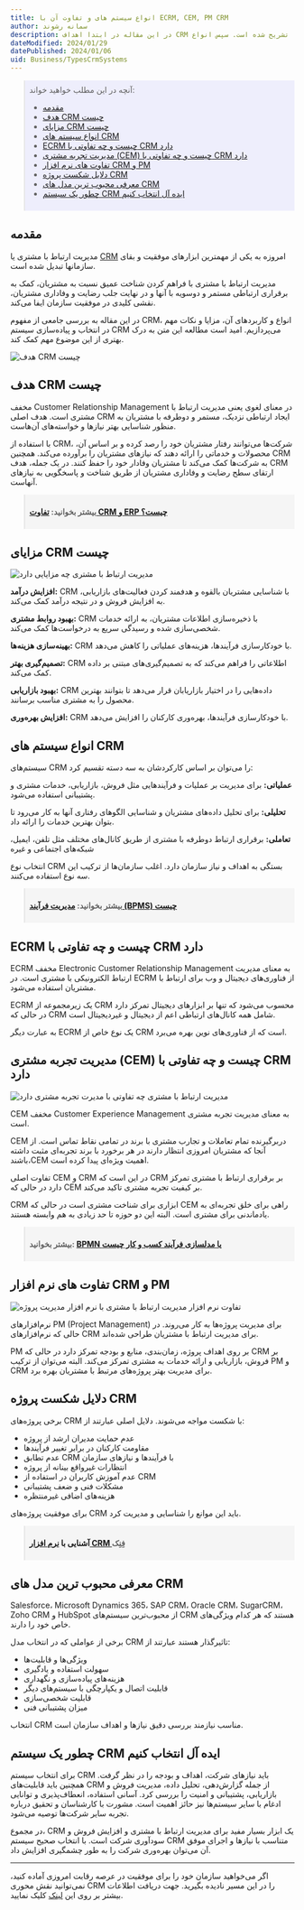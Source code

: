 ```yaml
---
title: انواع سیستم های و تفاوت آن با ECRM, CEM, PM CRM
author: سمانه رشوند
description: در این مقاله در ابتدا اهداف CRM در جهت شناسایی نیاز مشتریان و افزایش رضایت آن‌ها تشریح شده‌ است. سپس انواع CRM و ویژگی‌های هر کدام توضیح داده شده‌است. مزایای CRM مانند افزایش درآمد، بهبود خدمات و تصمیم‌گیری بهتر نیز بررسی شده‌ است. در پایان نیز راهکارهایی برای انتخاب سیستم CRM مناسب ارائه گردیده است.
dateModified: 2024/01/29
datePublished: 2024/01/06
uid: Business/TypesCrmSystems
---
```


<blockquote style="background-color:#eeeefc; padding:0.5rem">
آنچه در این مطلب خواهید خواند:

- [مقدمه](#مقدمه)
- [هدف CRM چیست](#هدف-crm-چیست)
- [مزایای CRM چیست](#مزایای-crm-چیست)
- [انواع سیستم های CRM](#انواع-سیستم-های-crm)
- [ECRM چیست و چه تفاوتی با CRM دارد](#ecrm-چیست-و-چه-تفاوتی-با-crm-دارد)
- [مدیریت تجربه مشتری (CEM) چیست و چه تفاوتی با  CRM دارد](#مدیریت-تجربه-مشتری-cem-چیست-و-چه-تفاوتی-با-crm-دارد)
- [تفاوت‌ های نرم افزار CRM و PM](#تفاوت-های-نرم-افزار-crm-و-pm)
- [دلایل شکست پروژه CRM](#دلایل-شکست-پروژه-crm)
- [معرفی محبوب ترین مدل های CRM](#معرفی-محبوب-ترین-مدل-های-crm)
- [چطور یک سیستم CRM ایده آل انتخاب کنیم](#چطور-یک-سیستم-crm-ایده-آل-انتخاب-کنیم)

</blockquote>

## مقدمه
مدیریت ارتباط با مشتری یا <a href="https://www.hooshkar.com/Wiki/Business/WhatIsCrm" target="_blank">CRM</a> امروزه به یکی از مهمترین ابزارهای موفقیت و بقای سازمانها تبدیل شده است.

مدیریت ارتباط با مشتری با فراهم کردن شناخت عمیق نسبت به مشتریان، کمک به برقراری ارتباطی مستمر و دوسویه با آنها و در نهایت جلب رضایت و وفاداری مشتریان، نقشی کلیدی در موفقیت سازمان ایفا می‌کند. 

در این مقاله به بررسی جامعی از مفهوم CRM، انواع و کاربردهای آن، مزایا و نکات مهم در انتخاب و پیاده‌سازی سیستم CRM می‌پردازیم. امید است مطالعه این متن به درک بهتری از این موضوع مهم کمک کند.

![هدف CRM چیست](./Images/TheBestCrmSoftware-01.webp)

## هدف CRM چیست
مخفف Customer Relationship Management در معنای لغوی یعنی مدیریت ارتباط با مشتری است. هدف اصلی CRM ایجاد ارتباطی نزدیک، مستمر و دوطرفه با مشتریان به منظور شناسایی بهتر نیازها و خواسته‌های آن‌هاست. 

با استفاده از CRM، شرکت‌ها می‌توانند رفتار مشتریان خود را رصد کرده و بر اساس آن، محصولات و خدماتی را ارائه دهند که نیازهای مشتریان را برآورده می‌کند. همچنین CRM به شرکت‌ها کمک می‌کند تا مشتریان وفادار خود را حفظ کنند. در یک جمله، هدف CRM ارتقای سطح رضایت و وفاداری مشتریان از طریق شناخت و پاسخگویی به نیازهای آنهاست.

<blockquote style="background-color:#f5f5f5; padding:0.5rem"><p><strong>بیشتر بخوانید: <a href="https://www.hooshkar.com/Wiki/Business/CrmAndErpDifferences" target="_blank">تفاوت CRM و  ERP چیست؟</a></p></strong></blockquote>

## مزایای CRM چیست

![مدیریت ارتباط با مشتری چه مزایایی دارد](./Images/TheBestCrmSoftware-02.webp)

**افزایش درآمد:** CRM  با شناسایی مشتریان بالقوه و هدفمند کردن فعالیت‌های بازاریابی، به افزایش فروش و در نتیجه درآمد کمک می‌کند.

**بهبود روابط مشتری:** CRM با ذخیره‌سازی اطلاعات مشتریان، به ارائه خدمات شخصی‌سازی شده و رسیدگی سریع به درخواست‌ها کمک می‌کند.

**بهینه‌سازی هزینه‌ها:** CRM با خودکارسازی فرآیندها، هزینه‌های عملیاتی را کاهش می‌دهد.

**تصمیم‌گیری بهتر:** CRM اطلاعاتی را فراهم می‌کند که به تصمیم‌گیری‌های مبتنی بر داده کمک می‌کند.

**بهبود بازاریابی:** CRM داده‌هایی را در اختیار بازاریابان قرار می‌دهد تا بتوانند بهترین محصول را به مشتری مناسب برسانند.

**افزایش بهره‌وری:** CRM با خودکارسازی فرآیندها، بهره‌وری کارکنان را افزایش می‌دهد.

## انواع سیستم های CRM

سیستم‌های CRM را می‌توان بر اساس کارکردشان به سه دسته تقسیم کرد:

**عملیاتی:** برای مدیریت بر عملیات و فرآیندهایی مثل فروش، بازاریابی، خدمات مشتری و پشتیبانی استفاده می‌شود.

**تحلیلی:** برای تحلیل داده‌های مشتریان و شناسایی الگوهای رفتاری آنها به کار می‌رود تا بتوان بهترین خدمات را ارائه داد.

**تعاملی:** برقراری ارتباط دوطرفه با مشتری از طریق کانال‌های مختلف مثل تلفن، ایمیل، شبکه‌های اجتماعی و غیره

انتخاب نوع CRM بستگی به اهداف و نیاز سازمان دارد. اغلب سازمان‌ها از ترکیب این سه نوع استفاده می‌کنند.

<blockquote style="background-color:#f5f5f5; padding:0.5rem">
<p><strong>بیشتر بخوانید: <a href="https://www.hooshkar.com/Wiki/Business/WhatIsBpms" target="_blank">مدیریت فرآیند (BPMS) چیست</a></p></strong></blockquote>

## ECRM چیست و چه تفاوتی با CRM دارد

ECRM مخفف Electronic Customer Relationship Management به معنای مدیریت ارتباط الکترونیکی با مشتری است. در ECRM از فناوری‌های دیجیتال و وب برای ارتباط با مشتریان استفاده می‌شود.

ECRM یک زیرمجموعه از CRM محسوب می‌شود که تنها بر ابزارهای دیجیتال تمرکز دارد در حالی که CRM شامل همه کانال‌های ارتباطی اعم از دیجیتال و غیردیجیتال است. 
 
به عبارت دیگر ECRM یک نوع خاص از CRM است که از فناوری‌های نوین بهره می‌برد.

## مدیریت تجربه مشتری (CEM) چیست و چه تفاوتی با  CRM دارد

![مدیریت ارتباط با مشتری چه تفاوتی با مدیرت تجربه مشتری دارد](./Images/TheBestCrmSoftware-03.webp)

CEM مخفف Customer Experience Management به معنای مدیریت تجربه مشتری است.

CEM دربرگیرنده تمام تعاملات و تجارب مشتری با برند در تمامی نقاط تماس است. از آنجا که مشتریان امروزی انتظار دارند در هر برخورد با برند تجربه‌ای مثبت داشته باشند،CEM  اهمیت ویژه‌ای پیدا کرده است.

تفاوت اصلی CEM و CRM در این است که CRM بر برقراری ارتباط با مشتری تمرکز دارد در حالی که CEM بر کیفیت تجربه مشتری تاکید می‌کند.

 CRM ابزاری برای شناخت مشتری است در حالی که CEM راهی برای خلق تجربه‌ای به یادماندنی برای مشتری است. البته این دو حوزه تا حد زیادی به هم وابسته هستند.

<blockquote style="background-color:#f5f5f5; padding:0.5rem">
<p><strong>بیشتر بخوانید: <a href="https://www.hooshkar.com/Wiki/Business/WhatIsBpmn" target="_blank">BPMN یا مدلسازی فرآیند کسب و کار چیست<a></p></strong></blockquote>

## تفاوت های نرم افزار CRM و PM

![تفاوت نرم افزار مدیریت ارتباط با مشتری با نرم افزار مدیریت پروژه](./Images/TheBestCrmSoftware-04.webp)

نرم‌افزارهای PM (Project Management) برای مدیریت پروژه‌ها به کار می‌روند. در حالی که نرم‌افزارهای CRM برای مدیریت ارتباط با مشتریان طراحی شده‌اند. 

PM بر روی اهداف پروژه، زمان‌بندی، منابع و بودجه تمرکز دارد در حالی که CRM بر فروش، بازاریابی و ارائه خدمات به مشتری تمرکز می‌کند. البته می‌توان از ترکیب PM و CRM برای مدیریت بهتر پروژه‌های مرتبط با مشتریان بهره برد.

## دلایل شکست پروژه CRM

برخی پروژه‌های CRM با شکست مواجه می‌شوند. دلایل اصلی عبارتند از:

- عدم حمایت مدیران ارشد از پروژه
- مقاومت کارکنان در برابر تغییر فرآیندها  
- عدم تطابق CRM با فرآیندها و نیازهای سازمان
- انتظارات غیرواقع بینانه از پروژه
- عدم آموزش کاربران در استفاده از  CRM
- مشکلات فنی و ضعف پشتیبانی
- هزینه‌های اضافی غیرمنتظره

برای موفقیت پروژه‌های CRM باید این موانع را شناسایی و مدیریت کرد.

<blockquote style="background-color:#f5f5f5; padding:0.5rem">
<p><strong>آشنایی با <a href="https://www.hooshkar.com/Software/Fennec/Module/CRM" target="_blank">نرم افزار CRM </a>فِنِک</p></strong></blockquote>

## معرفی محبوب ترین مدل های CRM 

Salesforce، Microsoft Dynamics 365، SAP CRM، Oracle CRM، SugarCRM، Zoho CRM و HubSpot از محبوب‌ترین سیستم‌های CRM هستند که هر کدام ویژگی‌های خاص خود را دارند. 

برخی از عواملی که در انتخاب مدل CRM تاثیرگذار هستند عبارتند از:

- ویژگی‌ها و قابلیت‌ها  
- سهولت استفاده و یادگیری
- هزینه‌های پیاده‌سازی و نگهداری
- قابلیت اتصال و یکپارچگی با سیستم‌های دیگر
- قابلیت شخصی‌سازی
- میزان پشتیبانی فنی

انتخاب CRM مناسب نیازمند بررسی دقیق نیازها و اهداف سازمان است.

## چطور یک سیستم CRM ایده آل انتخاب کنیم

برای انتخاب سیستم CRM باید نیازهای شرکت، اهداف و بودجه را در نظر گرفت. همچنین باید قابلیت‌های CRM از جمله گزارش‌دهی، تحلیل داده، مدیریت فروش و بازاریابی، پشتیبانی و امنیت را بررسی کرد. آسانی استفاده، انعطاف‌پذیری و توانایی ادغام با سایر سیستم‌ها نیز حائز اهمیت است. مشورت با کارشناسان و تحقیق درباره تجربه سایر شرکت‌ها توصیه می‌شود.

در مجموع، CRM  یک ابزار بسیار مفید برای مدیریت ارتباط با مشتری و افزایش فروش و سودآوری شرکت است. با انتخاب صحیح سیستم CRM متناسب با نیازها و اجرای موفق آن می‌توان بهره‌وری شرکت را به طور چشمگیری افزایش داد.

-----
اگر می‌خواهید سازمان خود را برای موفقیت در عرصه رقابت امروزی آماده کنید، نمی‌توانید نقش محوری CRM را در این مسیر نادیده بگیرید. جهت دریافت اطلاعات بیشتر بر روی این <a href="https://www.hooshkar.com" target="_blank">لینک</a> کلیک نمایید.